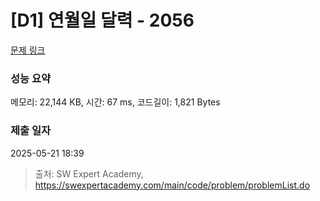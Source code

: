 # [D1] 연월일 달력 - 2056 

[문제 링크](https://swexpertacademy.com/main/code/problem/problemDetail.do?contestProbId=AV5QLkdKAz4DFAUq) 

### 성능 요약

메모리: 22,144 KB, 시간: 67 ms, 코드길이: 1,821 Bytes

### 제출 일자

2025-05-21 18:39



> 출처: SW Expert Academy, https://swexpertacademy.com/main/code/problem/problemList.do
